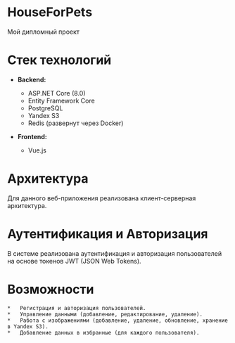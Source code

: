 # HouseForPets
Мой дипломный проект 
# Стек технологий

*   **Backend:**
    *   ASP.NET Core (8.0)
    *   Entity Framework Core
    *   PostgreSQL 
    *   Yandex S3
    *   Redis (развернут через Docker)

*   **Frontend:**
    *   Vue.js 

# Архитектура
Для данного веб-приложения реализована клиент-серверная архитектура.

# Аутентификация и Авторизация
В системе реализована аутентификация и авторизация пользователей на основе токенов JWT (JSON Web Tokens).

# Возможности
    *   Регистрация и авторизация пользователей.
    *   Управление данными (добавление, редактирование, удаление).
    *   Работа с изображениями (добавление, удаление, обновление, хранение в Yandex S3).
    *   Добавление данных в избранные (для каждого пользователя).
    
